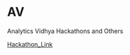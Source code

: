 # AV
Analytics Vidhya Hackathons and Others

[Hackathon_Link](https://datahack.analyticsvidhya.com/contest/genpact-machine-learning-hackathon/)

